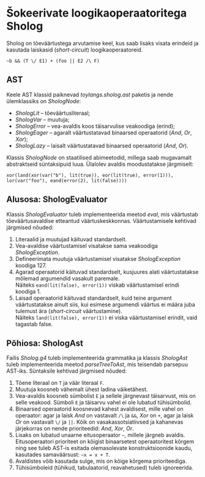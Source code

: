 # Šokeerivate loogikaoperaatoritega Sholog

Sholog on tõeväärtustega arvutamise keel, kus saab lisaks visata erindeid ja kasutada laiskasid (_short-circuit_) loogikaoperaatoreid.

```
~b && (T \/ E1) + (foo || E2 /\ F)
```

## AST
Keele AST klassid paiknevad _toylangs.sholog.ast_ paketis ja nende ülemklassiks on _ShologNode_:

* _ShologLit_ – tõeväärtusliteraal;
* _ShologVar_ – muutuja;
* _ShologError_ – vea-avaldis koos täisarvulise veakoodiga (erind);
* _ShologEager_ – agaralt väärtustatavad binaarsed operaatorid (_And_, _Or_, _Xor_);
* _ShologLazy_ – laisalt väärtustatavad binaarsed operaatorid (_And_, _Or_).

Klassis _ShologNode_ on staatilised abimeetodid, millega saab mugavamalt abstraktseid süntaksipuid luua. Ülalolev avaldis moodustatakse järgmiselt:
```
xor(land(xor(var("b"), lit(true)), eor(lit(true), error(1))), lor(var("foo"), eand(error(2), lit(false))))
```

## Alusosa: ShologEvaluator
Klassis _ShologEvaluator_ tuleb implementeerida meetod _eval_, mis väärtustab tõeväärtusavaldise etteantud väärtuskeskkonnas. Väärtustamisele kehtivad järgmised nõuded:

1. Literaalid ja muutujad käituvad standardselt.
2. Vea-avaldise väärtustamisel visatakse sama veakoodiga _ShologException_.
3. Defineerimata muutuja väärtustamisel visatakse _ShologException_ koodiga 127.
4. Agarad operaatorid käituvad standardselt, kusjuures alati väärtustatakse mõlemad argumendid vasakult paremale.  
   Näiteks `eand(lit(false), error(1))` viskab väärtustamisel erindi koodiga 1.
5. Laisad operaatorid käituvad standardselt, kuid teine argument väärtustatakse ainult siis, kui esimese argumendi väärtus ei määra juba tulemust ära (_short-circuit_ väärtustamine).  
   Näiteks `land(lit(false), error(1))` ei viska väärtustamisel erindit, vaid tagastab false.

## Põhiosa: ShologAst
Failis _Sholog.g4_ tuleb implementeerida grammatika ja klassis _ShologAst_ tuleb implementeerida meetod _parseTreeToAst_, mis teisendab parsepuu AST-iks. Süntaksile kehtivad järgmised nõuded:

1. Tõene literaal on `T` ja väär literaal `F`.
2. Muutuja koosneb vähemalt ühest ladina väiketähest.
3. Vea-avaldis koosneb sümbolist `E` ja sellele järgnevast täisarvust, mis on selle veakood. Sümboli `E` ja täisarvu vahel ei ole lubatud tühisümbolid.
4. Binaarsed operaatorid koosnevad kahest avaldisest, mille vahel on operaator: agar ja laisk _And_ on vastavalt `/\` ja `&&`, _Xor_ on `+`, agar ja laisk _Or_ on vastavalt `\/` ja `||`. Kõik on vasakassotsiatiivsed ja kahanevas järjekorras on nende prioriteedid: _And_, _Xor_, _Or_.
5. Lisaks on lubatud unaarne eitusoperaator `~`, millele järgneb avaldis. Eitusoperaatori prioriteet on kõigist binaarsetest operaatoritest kõrgem ning see tuleb AST-is esitada olemasolevate konstruktsioonide kaudu, kasutades samaväärsust: `~x = x + T`.
6. Avaldistes võib kasutada sulge, mis on kõige kõrgema prioriteediga.
7. Tühisümboleid (tühikud, tabulaatorid, reavahetused) tuleb ignoreerida.
